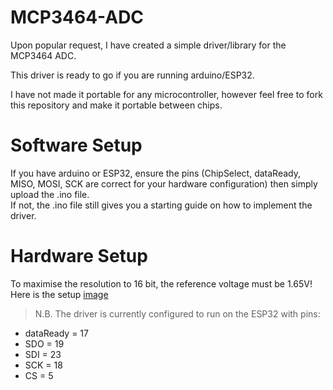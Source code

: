 # MCP3464-ADC
Upon popular request, I have created a simple driver/library for the MCP3464 ADC.

This driver is ready to go if you are running arduino/ESP32.  

I have not made it portable for any microcontroller, however feel free to fork this repository and make it portable between chips.

# Software Setup
If you have arduino or ESP32, ensure the pins (ChipSelect, dataReady, MISO, MOSI, SCK are correct for your hardware configuration) then simply upload the .ino file.  
If not, the .ino file still gives you a starting guide on how to implement the driver.

# Hardware Setup
To maximise the resolution to 16 bit, the reference voltage must be 1.65V!
Here is the setup
[image](https://user-images.githubusercontent.com/64581094/173102912-ea3950ea-a83a-4504-9a87-7f997dcfe979.png)

>N.B. The driver is currently configured to run on the ESP32 with pins:
- dataReady = 17
- SDO = 19
- SDI = 23
- SCK = 18
- CS = 5
